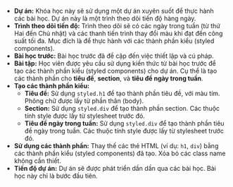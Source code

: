 *   **Dự án:** Khóa học này sẽ sử dụng một dự án xuyên suốt để thực hành các bài học. Dự án này là một trình theo dõi tiến độ hàng ngày.
*   **Trình theo dõi tiến độ:** Trình theo dõi sẽ có các ngày trong tuần (từ thứ Hai đến Chủ nhật) và các thanh tiến trình thay đổi màu khi đạt đến công suất tối đa. Mục đích là để thực hành với các thành phần kiểu (styled components).
*   **Bài học trước:** Bài học trước đã đề cập đến việc thiết lập và cú pháp.
*   **Bài tập:** Học viên được yêu cầu sử dụng kiến thức từ bài học trước để tạo các thành phần kiểu (styled components) cho dự án. Cụ thể là tạo các thành phần cho **tiêu đề**, **section**, và **tiêu đề ngày trong tuần**.
*   **Tạo các thành phần kiểu:**
    *   **Tiêu đề:**  Sử dụng `styled.h1` để tạo thành phần tiêu đề, với màu tím. Phông chữ được lấy từ phần thân (body).
    *   **Section:** Sử dụng `styled.div` để tạo thành phần section. Các thuộc tính style được lấy từ stylesheet trước đó.
    *   **Tiêu đề ngày trong tuần:** Sử dụng `styled.div` để tạo thành phần tiêu đề ngày trong tuần. Các thuộc tính style được lấy từ stylesheet trước đó.
*   **Sử dụng các thành phần:** Thay thế các thẻ HTML (ví dụ: `h1`, `div`) bằng các thành phần kiểu (styled components) đã tạo. Xóa bỏ các class name không cần thiết.
*   **Tiến độ dự án:** Dự án sẽ được phát triển dần dần qua các bài học. Bài học này chỉ là bước đầu tiên.

